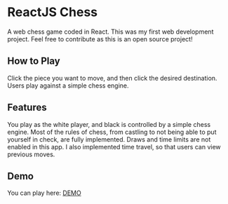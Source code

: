 # ReactJS Chess

A web chess game coded in React. This was my first web development project. Feel free to contribute as this is an open source project!

## How to Play
Click the piece you want to move, and then click the desired destination. Users play against a simple chess engine. 

## Features
You play as the white player, and black is controlled by a simple chess engine. Most of the rules of chess, from castling to not being able to put yourself in check, are fully implemented. Draws and time limits are not enabled in this app. I also implemented time travel, so that users can view previous moves.

## Demo
You can play here: [DEMO](https://arpansahoo.github.io/reactjs-chess/)
